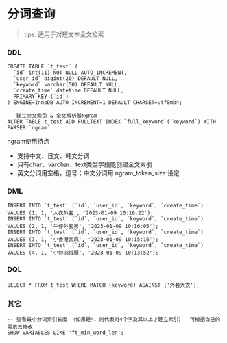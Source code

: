 # 分词查询

> tips: 适用于对短文本全文检索

### DDL

```
CREATE TABLE `t_test` (
  `id` int(11) NOT NULL AUTO_INCREMENT,
  `user_id` bigint(20) DEFAULT NULL,
  `keyword` varchar(50) DEFAULT NULL,
  `create_time` datetime DEFAULT NULL,
  PRIMARY KEY (`id`)
) ENGINE=InnoDB AUTO_INCREMENT=1 DEFAULT CHARSET=utf8mb4;

-- 建立全文索引 & 全文解析器Ngram
ALTER TABLE t_test ADD FULLTEXT INDEX `full_keyword`(`keyword`) WITH PARSER `ngram`
```

ngram使用特点

- 支持中文、日文、韩文分词
- 只有char、varchar、text类型字段能创建全文索引
- 英文分词用空格，逗号；中文分词用 ngram_token_size 设定

### DML

```
INSERT INTO `t_test` (`id`, `user_id`, `keyword`, `create_time`) VALUES (1, 1, '大衣外套', '2023-01-09 10:16:22');
INSERT INTO `t_test` (`id`, `user_id`, `keyword`, `create_time`) VALUES (2, 1, '牛仔外套男', '2023-01-09 10:16:05');
INSERT INTO `t_test` (`id`, `user_id`, `keyword`, `create_time`) VALUES (3, 1, '小香港西凤', '2023-01-09 10:15:16');
INSERT INTO `t_test` (`id`, `user_id`, `keyword`, `create_time`) VALUES (4, 1, '小帅羽绒服', '2023-01-09 10:13:52');
```

### DQL

```
SELECT * FROM t_test WHERE MATCH (keyword) AGAINST ('外套大衣');
```

### 其它

```
-- 查看最小分词索引长度 （如果是4，则代表对4个字及其以上才建立索引）  可根据自己的需求去修改
SHOW VARIABLES LIKE 'ft_min_word_len';
```

